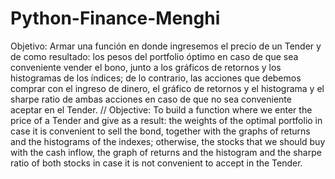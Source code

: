 # Python-Finance-Menghi
Objetivo: Armar una función en donde ingresemos el precio de un Tender y de como resultado: los pesos del portfolio óptimo en caso de que sea conveniente vender el bono, junto a los gráficos de retornos y los histogramas de los índices; de lo contrario, las acciones que debemos comprar con el ingreso de dinero, el gráfico de retornos y el histograma y el sharpe ratio de ambas acciones en caso de que no sea conveniente aceptar en el Tender. // Objective: To build a function where we enter the price of a Tender and give as a result: the weights of the optimal portfolio in case it is convenient to sell the bond, together with the graphs of returns and the histograms of the indexes; otherwise, the stocks that we should buy with the cash inflow, the graph of returns and the histogram and the sharpe ratio of both stocks in case it is not convenient to accept in the Tender.
